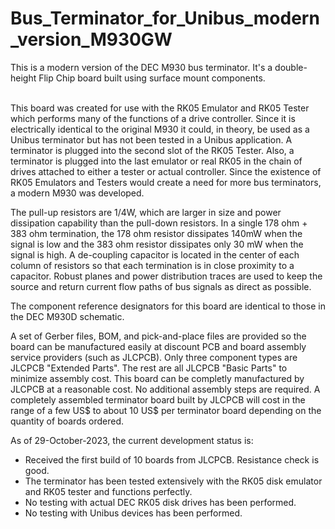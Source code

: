 # Bus_Terminator_for_Unibus_modern_version_M930GW
This is a modern version of the DEC M930 bus terminator. It's a double-height Flip Chip board built using surface mount components.   
<br><p>This board was created for use with the RK05 Emulator and RK05 Tester which performs many of the functions of a drive controller. Since it is electrically identical to the original M930 it could, in theory, be used as a Unibus terminator but has not been tested in a Unibus application. A terminator is plugged into the second slot of the RK05 Tester. Also, a terminator is plugged into the last emulator or real RK05 in the chain of drives attached to either a tester or actual controller. Since the existence of RK05 Emulators and Testers would create a need for more bus terminators, a modern M930 was developed.
<br><p>The pull-up resistors are 1/4W, which are larger in size and power dissipation capability than the pull-down resistors. In a single 178 ohm + 383 ohm termination, the 178 ohm resistor dissipates 140mW when the signal is low and the 383 ohm resistor dissipates only 30 mW when the signal is high. A de-coupling capacitor is located in the center of each column of resistors so that each termination is in close proximity to a capacitor. Robust planes and power distribution traces are used to keep the source and return current flow paths of bus signals as direct as possible.
<br><p>The component reference designators for this board are identical to those in the DEC M930D schematic.
<br><p>A set of Gerber files, BOM, and pick-and-place files are provided so the board can be manufactured easily at discount PCB and board assembly service providers (such as JLCPCB). Only three component types are JLCPCB "Extended Parts". The rest are all JLCPCB "Basic Parts" to minimize assembly cost. This board can be completly manufactured by JLCPCB at a reasonable cost. No additional assembly steps are required. A completely assembled terminator board built by JLCPCB will cost in the range of a few US$ to about 10 US$ per terminator board depending on the quantity of boards ordered.
<br><p>As of 29-October-2023, the current development status is:
<ul>
<li>Received the first build of 10 boards from JLCPCB. Resistance check is good.</li>
<li>The terminator has been tested extensively with the RK05 disk emulator and RK05 tester and functions perfectly.</li>
<li>No testing with actual DEC RK05 disk drives has been performed.</li>
<li>No testing with Unibus devices has been performed.</li>
</ul>

